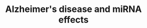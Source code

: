 ---
annotations:
- id: PW:0000013
  parent: disease pathway
  type: Pathway Ontology
  value: disease pathway
- id: PW:0000015
  parent: disease pathway
  type: Pathway Ontology
  value: Alzheimer's disease pathway
- id: DOID:10652
  parent: central nervous system disease
  type: Disease Ontology
  value: Alzheimer's disease
authors:
- Nsalomonis
- Thomas
- Khanspers
- MaintBot
- AlexanderPico
- Jmelius
- Egonw
- Fehrhart
- Lovnish.thakur
- Susan
- Eweitz
citedin:
- link: PMC8170991
  title: 'NoRCE: non-coding RNA sets cis enrichment tool (2021)'
- link: PMC7592670
  title: A Coordinated Approach by Public Domain Bioinformatics Resources to Aid the
    Fight Against Alzheimer’s Disease Through Expert Curation of Key Protein Targets
    (2020)
communities:
- Diseases
- RareDiseases
- exrna
description: 'This pathway displays current genes, proteolytic events and other processes
  associated with the progression of Alzheimer''s disease. Note: mitochondrial associated
  genes Cx I through Cx V are not currently included, as these correspond to over
  a hundred distinct factors. See below source URL for more information.   Proteins
  on this pathway have targeted assays available via the [https://assays.cancer.gov/available_assays?wp_id=WP2059
  CPTAC Assay Portal]'
last-edited: 2021-06-29
ndex: dcbae0c1-8b63-11eb-9e72-0ac135e8bacf
organisms:
- Homo sapiens
redirect_from:
- /index.php/Pathway:WP2059
- /instance/WP2059
- /instance/WP2059_r119468
revision: r119468
schema-jsonld:
- '@context': https://schema.org/
  '@id': https://wikipathways.github.io/pathways/WP2059.html
  '@type': Dataset
  creator:
    '@type': Organization
    name: WikiPathways
  description: 'This pathway displays current genes, proteolytic events and other
    processes associated with the progression of Alzheimer''s disease. Note: mitochondrial
    associated genes Cx I through Cx V are not currently included, as these correspond
    to over a hundred distinct factors. See below source URL for more information.   Proteins
    on this pathway have targeted assays available via the [https://assays.cancer.gov/available_assays?wp_id=WP2059
    CPTAC Assay Portal]'
  keywords:
  - ADAM10
  - ADAM17
  - ADRM1
  - AGEs
  - AKT1
  - AKT2
  - AKT3
  - AMBRA1
  - APAF1
  - APBB1
  - APC
  - APC2
  - APH1A
  - APH1B
  - APOE
  - APP
  - APP intracellular domain
  - APP-C83
  - APP-C99
  - ARAF
  - ATF4
  - ATF6
  - ATG101
  - ATG13
  - ATG14
  - ATG2A
  - ATG2B
  - ATP2A1
  - ATP2A2
  - ATP2A3
  - AXIN1
  - AXIN2
  - BACE1
  - BAD
  - BECN1
  - BECN2
  - BID
  - BRAF
  - CACNA1C
  - CACNA1D
  - CACNA1F
  - CACNA1S
  - CALM1
  - CALM2
  - CALM3
  - CALML3
  - CALML4
  - CALML5
  - CALML6
  - CAPN1
  - CAPN2
  - CASP12
  - CASP3
  - CASP7
  - CASP8
  - CASP9
  - CDK5
  - CDK5R1 / p25
  - CDK5R1 / p35
  - CHRNA7
  - CHUK
  - CSF1
  - CSNK1A1
  - CSNK1A1L
  - CSNK1E
  - CSNK2A1
  - CSNK2A2
  - CSNK2A3
  - CSNK2B
  - CTNNB1
  - CYBB
  - CYCS
  - Ca2+
  - Cu+
  - DDIT3
  - DKK1
  - DKK2
  - DKK4
  - DVL1
  - DVL2
  - DVL3
  - EIF2AK2
  - EIF2AK3
  - EIF2S1
  - ERN1
  - FADD
  - FAS
  - FRAT1
  - FRAT2
  - FZD1
  - FZD10
  - FZD2
  - FZD3
  - FZD4
  - FZD5
  - FZD6
  - FZD7
  - FZD8
  - FZD9
  - Fe2+
  - GAPDH
  - GNAQ
  - GPR83
  - GRIN1
  - GRIN2A
  - GRIN2B
  - GRIN2C
  - GRIN2D
  - GSK3B
  - HRAS
  - HSD17B10
  - Hydrogen peroxide
  - IDE
  - IKBKB
  - IL1A
  - IL1B
  - IL6
  - INS
  - INSR
  - IP3
  - IRS1
  - IRS2
  - IRS4
  - ITPR1
  - ITPR2
  - ITPR3
  - KIF5A
  - KIF5B
  - KIF5C
  - KLC1
  - KLC2
  - KLC3
  - KLC4
  - KRAS
  - LPL
  - LRP1
  - LRP5
  - LRP6
  - MAP2K1
  - MAP2K2
  - MAP2K7
  - MAP3K5
  - MAPK1
  - MAPK10
  - MAPK3
  - MAPK8
  - MAPK9
  - MAPT
  - MCU
  - MIR101
  - MIR132
  - MIR29A
  - MIR29B1
  - MIR29C
  - MME
  - MTOR
  - NAC fragment
  - NAE1
  - NCSTN
  - NFKB1
  - 'NO'
  - NOS1
  - NOS2
  - NOX1
  - NOX4
  - NRAS
  - NRBF2
  - ONOO-
  - P3 peptide
  - PI3P
  - PIK3C3
  - PIK3CA
  - PIK3CB
  - PIK3CD
  - PIK3R1
  - PIK3R2
  - PIK3R3
  - PIK3R4
  - PIP3
  - PLCB1
  - PLCB2
  - PLCB3
  - PLCB4
  - PPID
  - PPIF
  - PPP3CA
  - PPP3CB
  - PPP3CC
  - PPP3R1
  - PPP3R2
  - PSEN1
  - PSEN2
  - PSENEN
  - PSMA1
  - PSMA2
  - PSMA3
  - PSMA4
  - PSMA5
  - PSMA6
  - PSMA7
  - PSMA8
  - PSMB1
  - PSMB2
  - PSMB3
  - PSMB4
  - PSMB5
  - PSMB6
  - PSMB7
  - PSMC1
  - PSMC2
  - PSMC3
  - PSMC4
  - PSMC5
  - PSMC6
  - PSMD1
  - PSMD12
  - PSMD13
  - PSMD14
  - PSMD2
  - PSMD3
  - PSMD4
  - PSMD6
  - PSMD7
  - PSMD8
  - PSMD9
  - PTGS2
  - RAF1
  - RAGE
  - RB1CC1
  - RELA
  - RTN3
  - RTN4
  - RYR3
  - SEM1
  - SLC25A31
  - SLC25A4
  - SLC25A5
  - SLC25A6
  - SNCA
  - TNF
  - TNFRSF1A
  - TPTEP2-CSNK1E
  - TRAF2
  - TUBA1A
  - TUBA1B
  - TUBA1C
  - TUBA3C
  - TUBA3D
  - TUBA3E
  - TUBA4A
  - TUBA8
  - TUBAL3
  - TUBB
  - TUBB1
  - TUBB2A
  - TUBB2B
  - TUBB3
  - TUBB4A
  - TUBB4B
  - TUBB6
  - TUBB8
  - ULK1
  - ULK2
  - VDAC1
  - VDAC2
  - VDAC3
  - WIPI1
  - WIPI2
  - WNT1
  - WNT10A
  - WNT10B
  - WNT11
  - WNT16
  - WNT2
  - WNT2B
  - WNT3
  - WNT3A
  - WNT4
  - WNT5A
  - WNT5B
  - WNT6
  - WNT7A
  - WNT7B
  - XBP1
  - beta-amyloid protein 40
  - beta-amyloid protein 42
  - p50 ATF6
  - sAPP alpha
  - sAPP beta
  - superoxide
  license: CC0
  name: Alzheimer's disease and miRNA effects
seo: CreativeWork
title: Alzheimer's disease and miRNA effects
wpid: WP2059
---